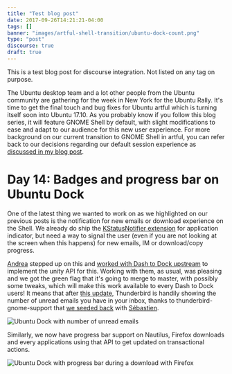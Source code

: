 ```yaml
---
title: "Test blog post"
date: 2017-09-26T14:21:21-04:00
tags: []
banner: "images/artful-shell-transition/ubuntu-dock-count.png"
type: "post"
discourse: true
draft: true
---
```



This is a test blog post for discourse integration. Not listed on any tag on purpose.

The Ubuntu desktop team and a lot other people from the Ubuntu community are gathering for the week in New York for the Ubuntu Rally. It's time to get the final touch and bug fixes for Ubuntu artful which is turning itself soon into Ubuntu 17.10. As you probably know if you follow this blog series, it will feature GNOME Shell by default, with slight modifications to ease and adapt to our audience for this new user experience. For more background on our current transition to GNOME Shell in artful, you can refer back to our decisions regarding our default session experience as [discussed in my blog post](/2017/08/03/ubuntu--guadec-2017-and-plans-for-gnome-shell-migration/).

# Day 14: Badges and progress bar on Ubuntu Dock

One of the latest thing we wanted to work on as we highlighted on our previous posts is the notification for new emails or download experience on the Shell. We already do ship the [KStatusNotifier extension](/2017/08/23/ubuntu-gnome-shell-in-artful-day-7/) for application indicator, but need a way to signal the user (even if you are not looking at the screen when this happens) for new emails, IM or download/copy progress.

[Andrea](https://plus.google.com/u/0/+AndreaAzzarone) stepped up on this and [worked with Dash to Dock upstream](https://github.com/micheleg/dash-to-dock/pull/590) to implement the unity API for this. Working with them, as usual, was pleasing and we got the green flag that it's going to merge to master, with possibly some tweaks, which will make this work available to every Dash to Dock users! It means that after [this update](https://launchpad.net/ubuntu/+source/gnome-shell-extension-ubuntu-dock/0.6), Thunderbird is handily showing the number of unread emails you have in your inbox, thanks to thunderbird-gnome-support that [we seeded back](https://launchpad.net/ubuntu/+source/ubuntu-meta/1.401) with [Sébastien](https://blogs.gnome.org/seb128/).

![Ubuntu Dock with number of unread emails](/images/artful-shell-transition/ubuntu-dock-count.png)

Similarly, we now have progress bar support on Nautilus, Firefox downloads and every applications using that API to get updated on transactional actions.

![Ubuntu Dock with progress bar during a download with Firefox](/images/artful-shell-transition/ubuntu-dock-progress-bar.png)

